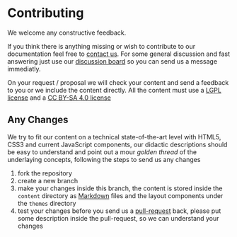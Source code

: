 # Contributing

We welcome any constructive feedback.

If you think there is anything missing or wish to contribute to our documentation feel free to [contact us](https://lightjason.org/contact/).
For some general discussion and fast answering just use our [discussion board](https://gitter.im/LightJason) so you can send us a message immediatly.

On your request / proposal we will check your content and send a feedback to you or we include the content directly. All the content must use a
[LGPL license](https://en.wikipedia.org/wiki/GNU_Lesser_General_Public_License) and a [CC BY-SA 4.0 license](https://creativecommons.org/licenses/by-sa/4.0/)


## Any Changes

We try to fit our content on a technical state-of-the-art level with HTML5, CSS3 and current JavaScript components, our didactic descriptions should be easy to understand and point out a mour _golden thread_ of the underlaying concepts, following the steps to send us any changes

1. fork the repository
2. create a new branch
3. make your changes inside this branch, the content is stored inside the ```content``` directory as [Markdown](https://en.wikipedia.org/wiki/Markdown) files and the layout components under the ```themes``` directory
4. test your changes before you send us a [pull-request](https://help.github.com/articles/creating-a-pull-request-from-a-fork/) back, please put some description inside the pull-request, so we can understand your changes

